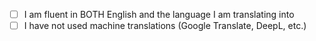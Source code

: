 - [ ] I am fluent in BOTH English and the language I am translating into
- [ ] I have not used machine translations (Google Translate, DeepL, etc.)
